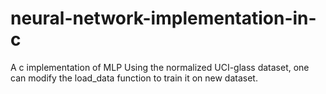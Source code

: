 # neural-network-implementation-in-c
A c implementation of MLP
Using the normalized UCI-glass dataset, one can modify the load_data function to train it on new dataset.


